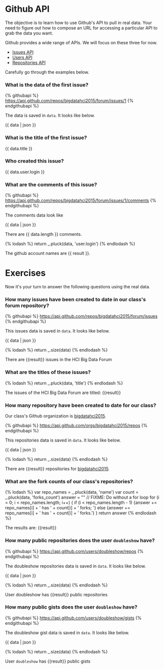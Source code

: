 # Github API

The objective is to learn how to use Github's API to pull in real data. Your need
to figure out how to compose an URL for accessing a particular API to grab the data
you want.

Github provides a wide range of APIs. We will focus on these three for now.

* [Issues API](https://developer.github.com/v3/issues/)
* [Users API](https://developer.github.com/v3/users/)
* [Repositories API](https://developer.github.com/v3/repos/)

Carefully go through the examples below.

### What is the data of the first issue?

{% githubapi %}
https://api.github.com/repos/bigdatahci2015/forum/issues/1
{% endgithubapi %}

The data is saved in `data`. It looks like below.

{{ data | json }}

### What is the title of the first issue?

{{ data.title }}

### Who created this issue?

{{ data.user.login }}


### What are the comments of this issue?

{% githubapi %}
https://api.github.com/repos/bigdatahci2015/forum/issues/1/comments
{% endgithubapi %}

The comments data look like

{{ data | json }}

There are {{ data.length }} comments.

{% lodash %}
return _.pluck(data, 'user.login')
{% endlodash %}

The github account names are {{ result }}.

# Exercises

Now it's your turn to answer the following questions using the real data.

### How many issues have been created to date in our class's forum repository?

{% githubapi %}
https://api.github.com/repos/bigdatahci2015/forum/issues
{% endgithubapi %}

This issues data is saved in `data`. It looks like below.

{{ data | json }}

{% lodash %}
return _.size(data)
{% endlodash %}

There are {{result}} issues in the HCI Big Data Forum

### What are the titles of these issues?

{% lodash %}
return _.pluck(data, 'title')
{% endlodash %}

The issues of the HCI Big Data Forum are titled: {{result}}


### How many repository have been created to date for our class?

Our class's Github organization is [bigdatahci2015](https://github.com/bigdatahci2015/).

{% githubapi %}
https://api.github.com/orgs/bigdatahci2015/repos
{% endgithubapi %}

This repositories data is saved in `data`. It looks like below.

{{ data | json }}

{% lodash %}
return _.size(data)
{% endlodash %}

There are {{result}} repositories for [bigdatahci2015](https://github.com/bigdatahci2015/).

### What are the fork counts of our class's repositories?

{% lodash %}
var repo_names = _.pluck(data, 'name')
var count = _.pluck(data, 'forks_count')
answer = ""
// FIXME: Do without a for loop
for (i = 0; i < repo_names.length; i++) {
    if (i < repo_names.length - 1) {answer += repo_names[i] + ' has ' + count[i] + ' forks; '}
    else {answer += repo_names[i] + ' has ' + count[i] + ' forks.'}
}
return answer
{% endlodash %}

The results are: {{result}}

### How many public repositories does the user `doubleshow` have?

{% githubapi %}
https://api.github.com/users/doubleshow/repos
{% endgithubapi %}

The doubleshow repositories data is saved in `data`. It looks like below.

{{ data | json }}

{% lodash %}
return _.size(data)
{% endlodash %}

User doubleshow has {{result}} public repositories

### How many public gists does the user `doubleshow` have?

{% githubapi %}
https://api.github.com/users/doubleshow/gists
{% endgithubapi %}

The doubleshow gist data is saved in `data`. It looks like below.

{{ data | json }}

{% lodash %}
return _.size(data)
{% endlodash %}

User `doubleshow` has {{result}} public gists

